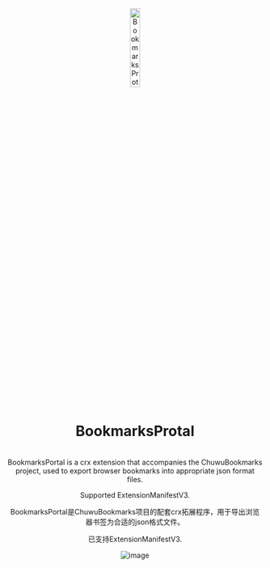 <div align="center">
    <img src="https://github.com/user-attachments/assets/e07e52a0-db55-4838-b917-b69185847d9d" alt="BookmarksProtal Logo" width="20%" />
  </a>
  <h1>BookmarksProtal</h1>
  <br>
BookmarksPortal is a crx extension that accompanies the ChuwuBookmarks project, used to export browser bookmarks into appropriate json format files.  

Supported ExtensionManifestV3.


BookmarksPortal是ChuwuBookmarks项目的配套crx拓展程序，用于导出浏览器书签为合适的json格式文件。

已支持ExtensionManifestV3.


![image](https://github.com/user-attachments/assets/8f5926d1-ea9d-4f61-86b7-cd1137259366)

